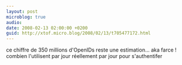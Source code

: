 ```yaml
---
layout: post
microblog: true
audio: 
date: 2008-02-13 02:00:00 +0200
guid: http://xtof.micro.blog/2008/02/13/t705477172.html
---
```

ce chiffre de 350 millions d'OpenIDs reste une estimation... aka farce ! combien l'utilisent par jour réellement par jour pour s'authentifer
